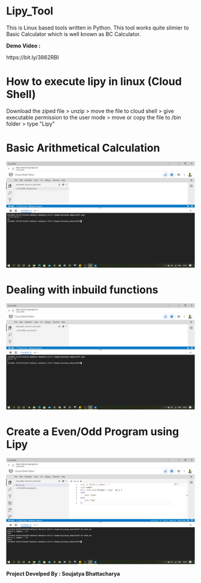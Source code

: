 # Lipy_Tool
This is Linux based tools written in Python. This tool works quite slimier to Basic Calculator which is well known as BC Calculator.

<p> <strong> Demo Video : </strong> </p> https://bit.ly/3862RBI

# How to execute lipy in linux (Cloud Shell)
Download the ziped file > unzip > move the file to cloud shell > give executable permission to the user mode > move or copy the file to /bin folder > type "Lipy"

# Basic Arithmetical Calculation
<img src = "demo/demo 1.JPG" alt = "no">

# Dealing with inbuild functions 
<img src = "demo/demo 2.JPG" alt = "no">

# Create a Even/Odd Program using Lipy
<img src = "demo/demo 3.JPG" alt = "no">

<strong> <p> Project Develped By : Soujatya Bhattacharya </p> </strong>

